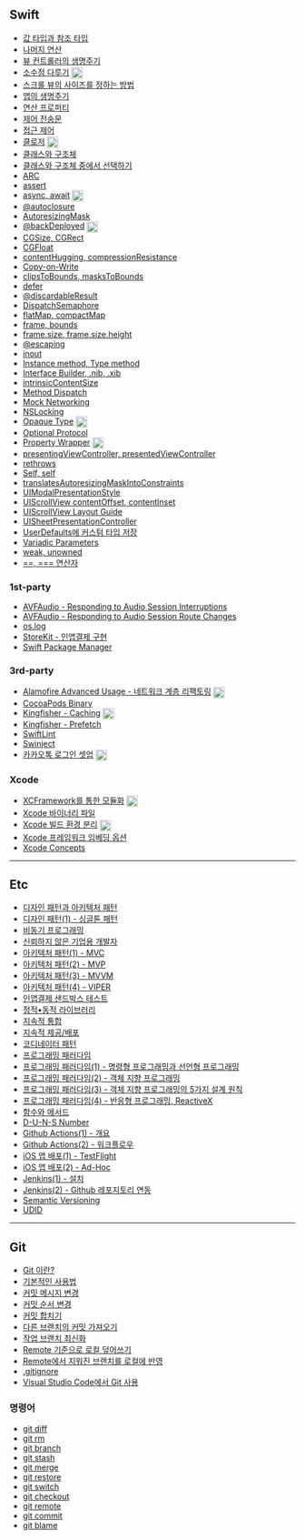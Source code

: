 ##  Swift
- [값 타입과 참조 타입](Swift/call-by-value-reference.md)
- [나머지 연산](Swift/remainder.md)
- [뷰 컨트롤러의 생명주기](./Swift/uiviewcontroller-life-cycle.md)
- [소수점 다루기](https://jaeyoungan.medium.com/swift-%EC%86%8C%EC%88%98%EC%A0%90-%EB%8B%A4%EB%A3%A8%EA%B8%B0-cd78cf00f937) <img src="https://user-images.githubusercontent.com/61190690/167519208-27bbbfbe-700f-49d3-a517-579cca72817b.png" width="20" align="center">
- [스크롤 뷰의 사이즈를 정하는 방법](Swift/uiscrollview-size.md)
- [앱의 생명주기](Swift/app-life-cycle.md)
- [연산 프로퍼티](Swift/computed-properties.md)
- [제어 전송문](Swift/control-transfer-statements.md)
- [접근 제어](Swift/access-control.md)
- [클로저](https://fromdave.medium.com/closure-5884c4652479) <img src="https://user-images.githubusercontent.com/61190690/167519208-27bbbfbe-700f-49d3-a517-579cca72817b.png" width="20" align="center">
- [클래스와 구조체](./Swift/struct-class.md)
- [클래스와 구조체 중에서 선택하기](./Swift/struct-class-choosing.md)
- [ARC](Swift/arc.md)
- [assert](Swift/assert.md)
- [async, await](https://jaeyoungan.medium.com/swift-async-await-f6e812fa2517) <img src="https://user-images.githubusercontent.com/61190690/167519208-27bbbfbe-700f-49d3-a517-579cca72817b.png" width="20" align="center">
- [@autoclosure](Swift/autoclosure.md)
- [AutoresizingMask](./Swift/autoresizingMask.md)
- [@backDeployed](https://jaeyoungan.medium.com/swift-5-8-backdeployed-692658fbfaa5) <img src="https://user-images.githubusercontent.com/61190690/167519208-27bbbfbe-700f-49d3-a517-579cca72817b.png" width="20" align="center">
- [CGSize, CGRect](Swift/cgsize-cgrect.md)
- [CGFloat](Swift/cgfloat.md)
- [contentHugging, compressionResistance](Swift/content-hugging%2C%20compression-resistance.md)
- [Copy-on-Write](./Swift/copy-on-write.md)
- [clipsToBounds, masksToBounds](Swift/clips-to-bounds%2C%20masks-to-bounds.md)
- [defer](Swift/defer.md)
- [@discardableResult](Swift/discardable-result.md)
- [DispatchSemaphore](Swift/Concurrency/dispatch-semaphore.md)
- [flatMap, compactMap](Swift/flat-map%2C%20compact-map.md)
- [frame, bounds](Swift/frame%2C%20bounds.md)
- [frame.size, frame.size.height](Swift/frame-size-height%2C%20frame-height.md)
- [@escaping](Swift/escaping-closure.md)
- [inout](Swift/inout.md)
- [Instance method, Type method](Swift/instance-type-method.md)
- [Interface Builder, .nib, .xib](Swift/interface-builder-nib-xib.md)
- [intrinsicContentSize](Swift/intrinsic-content-size.md)
- [Method Dispatch](Swift/method-dispatch.md)
- [Mock Networking](Swift/Test/mock-networking.md)
- [NSLocking](Swift/Concurrency/nslocking.md)
- [Opaque Type](https://jaeyoungan.medium.com/swift-opaque-type-c86a2a4b2e6) <img src="https://user-images.githubusercontent.com/61190690/167519208-27bbbfbe-700f-49d3-a517-579cca72817b.png" width="20" align="center">
- [Optional Protocol](./Swift/optional-protocol.md)
- [Property Wrapper](https://fromdave.medium.com/property-wrapper-86a9eeb4c7) <img src="https://user-images.githubusercontent.com/61190690/167519208-27bbbfbe-700f-49d3-a517-579cca72817b.png" width="20" align="center"> 
- [presentingViewController, presentedViewController](Swift/presenting%2C%20presented.md)
- [rethrows](Swift/rethrows.md)
- [Self, self](Swift/self.md)
- [translatesAutoresizingMaskIntoConstraints](Swift/translatesAutoresizingMaskIntoConstraint.md)
- [UIModalPresentationStyle](Swift/uimodalpresentationstyle.md)
- [UIScrollView contentOffset, contentInset](Swift/content-offset%2C%20content-inset.md)
- [UIScrollView Layout Guide](Swift/uiscrollview-layout-guide.md)
- [UISheetPresentationController](Swift/uisheetpresentationcontroller.md)
- [UserDefaults에 커스텀 타입 저장](Swift/userdefaults-custom-type.md)
- [Variadic Parameters](Swift/variadic-parameters.md)
- [weak, unowned](Swift/weak-unowned-reference.md)
- [==, === 연산자](Swift/%3D%3D%2C%20%3D%3D%3D.md)

### 1st-party
- [AVFAudio - Responding to Audio Session Interruptions](./Swift/1st-party/avfaudio-responding-to-audio-session-interruptions.md)
- [AVFAudio - Responding to Audio Session Route Changes](./Swift/1st-party/avfaudio-responding-to-audio-session-route-changes.md)
- [os.log](./Swift/1st-party/os_log.md)
- [StoreKit - 인앱결제 구현](./Swift/1st-party/StoreKit/storekit.md)
- [Swift Package Manager](./Swift/1st-party/SPM/spm.md)

### 3rd-party
- [Alamofire Advanced Usage - 네트워크 계층 리팩토링](https://fromdave.medium.com/alamofire-%ED%99%9C%EC%9A%A9%EA%B8%B0-8bf5274fbaf) <img src="https://user-images.githubusercontent.com/61190690/167519208-27bbbfbe-700f-49d3-a517-579cca72817b.png" width="20" align="center"> 
- [CocoaPods Binary](./Swift/3rd-party/cocoapods-binary.md)
- [Kingfisher - Caching](https://medium.com/@jaeyoungan/kingfisher-1-%EC%BA%90%EC%8B%B1-c45a54505d22) <img src="https://user-images.githubusercontent.com/61190690/167519208-27bbbfbe-700f-49d3-a517-579cca72817b.png" width="20" align="center"> 
- [Kingfisher - Prefetch](Swift/3rd-party/kingfisher-prefetch.md)
- [SwiftLint](Swift/3rd-party/swiftlint.md)
- [Swinject](Swift/3rd-party/swinject.md)
- [카카오톡 로그인 셋업](https://jaeyoungan.medium.com/%EC%B9%B4%EC%B9%B4%EC%98%A4%ED%86%A1-%EB%A1%9C%EA%B7%B8%EC%9D%B8-1-%EC%A4%80%EB%B9%84-11f8357f2a52) <img src="https://user-images.githubusercontent.com/61190690/167519208-27bbbfbe-700f-49d3-a517-579cca72817b.png" width="20" align="center"> 

### Xcode
- [XCFramework를 통한 모듈화](https://jaeyoungan.medium.com/xcframework%EB%A5%BC-%ED%86%B5%ED%95%9C-%EB%AA%A8%EB%93%88%ED%99%94-7f5d36ccbcee) <img src="https://user-images.githubusercontent.com/61190690/167519208-27bbbfbe-700f-49d3-a517-579cca72817b.png" width="20" align="center"> 
- [Xcode 바이너리 파일](./Swift/Xcode/xcode-binary-file.md)
- [Xcode 빌드 환경 분리](https://jaeyoungan.medium.com/xcode-%EB%B9%8C%EB%93%9C-%ED%99%98%EA%B2%BD-%EB%B6%84%EB%A6%AC%ED%95%98%EA%B8%B0-ad4cc497da7d) <img src="https://user-images.githubusercontent.com/61190690/167519208-27bbbfbe-700f-49d3-a517-579cca72817b.png" width="20" align="center"> 
- [Xcode 프레임워크 임베딩 옵션](./Swift/Xcode/xcode-framework-embedding-options.md)
- [Xcode Concepts](./Swift/Xcode/xcode-concepts.md)
---
## Etc
- [디자인 패턴과 아키텍처 패턴](./Etc/design-architecture-pattern.md)
- [디자인 패턴(1) - 싱글톤 패턴](./Etc/design-pattern-singleton.md)
- [비동기 프로그래밍](./Etc/async-programming.md)
- [신뢰하지 않은 기업용 개발자](./Etc/%EC%8B%A0%EB%A2%B0%ED%95%98%EC%A7%80-%EC%95%8A%EC%9D%80-%EA%B8%B0%EC%97%85%EC%9A%A9-%EA%B0%9C%EB%B0%9C%EC%9E%90.md)
- [아키텍처 패턴(1) - MVC](./Etc/mvc.md)
- [아키텍처 패턴(2) - MVP](./Etc/mvp.md)
- [아키텍처 패턴(3) - MVVM](./Etc/mvvm.md)
- [아키텍처 패턴(4) - VIPER](./Etc/viper.md)
- [인앱결제 샌드박스 테스트](./Etc/iap-sandbox.md)
- [정적•동적 라이브러리](./Etc/static-dynamic-library.md)
- [지속적 통합](./Etc/continuous-integration.md)
- [지속적 제공/배포](./Etc/continuous-deployment-delivery.md)
- [코디네이터 패턴](./Etc/coordinator-pattern.md)
- [프로그래밍 패러다임](./Etc/programming-paradigm.md)
- [프로그래밍 패러다임(1) - 명령형 프로그래밍과 선언형 프로그래밍](./Etc/imperative-and-declarative-programming.md)
- [프로그래밍 패러다임(2) - 객체 지향 프로그래밍](./Etc/object-oriented-programming.md)
- [프로그래밍 패러다임(3) - 객체 지향 프로그래밍의 5가지 설계 원칙](./Etc/solid.md)
- [프로그래밍 패러다임(4) - 반응형 프로그래밍, ReactiveX](./Etc/reactive-programming.md)
- [함수와 메서드](./Etc/function-method.md)
- [D-U-N-S Number](/Etc/duns-number.md)
- [Github Actions(1) - 개요](./Etc/github-actions(1).md)
- [Github Actions(2) - 워크플로우](./Etc/github-actions(2).md)
- [iOS 앱 배포(1) - TestFlight](./Etc/testflight.md)
- [iOS 앱 배포(2) - Ad-Hoc](./Etc/adhoc.md)
- [Jenkins(1) - 설치](./Etc/jenkins(1).md)
- [Jenkins(2) - Github 레포지토리 연동](./Etc/jenkins(2).md)
- [Semantic Versioning](./Etc/semantic-versioning.md)
- [UDID](./Etc/udid.md)
---
## Git
- [Git 이란?](./Git/git.md)
- [기본적인 사용법](./Git/%EA%B8%B0%EB%B3%B8%EC%A0%81%EC%9D%B8_%EC%82%AC%EC%9A%A9%EB%B2%95.md)
- [커밋 메시지 변경](./Git/%EC%BB%A4%EB%B0%8B%20_%EB%A9%94%EC%8B%9C%EC%A7%80_%EB%B3%80%EA%B2%BD.md)
- [커밋 순서 변경](./Git/%EC%BB%A4%EB%B0%8B_%EC%88%9C%EC%84%9C_%EB%B3%80%EA%B2%BD.md)
- [커밋 합치기](./Git/%EC%BB%A4%EB%B0%8B_%ED%95%A9%EC%B9%98%EA%B8%B0.md)
- [다른 브랜치의 커밋 가져오기](./Git/%EB%8B%A4%EB%A5%B8_%EB%B8%8C%EB%9E%9C%EC%B9%98%EC%9D%98_%EC%BB%A4%EB%B0%8B_%EA%B0%80%EC%A0%B8%EC%98%A4%EA%B8%B0.md)
- [작업 브랜치 최신화](./Git/%EC%9E%91%EC%97%85_%EB%B8%8C%EB%9E%9C%EC%B9%98_%EC%B5%9C%EC%8B%A0%ED%99%94.md)
- [Remote 기준으로 로컬 덮어쓰기](./Git/Remote_%EA%B8%B0%EC%A4%80%EC%9C%BC%EB%A1%9C_%EB%8D%AE%EC%96%B4%EC%93%B0%EA%B8%B0.md)
- [Remote에서 지워진 브랜치를 로컬에 반영](./Git/Remote%EC%97%90%EC%84%9C_%EC%A7%80%EC%9B%8C%EC%A7%84_%EB%B8%8C%EB%9E%9C%EC%B9%98_%EB%B0%98%EC%98%81.md)
- [.gitignore](./Git/gitignore.md)
- [Visual Studio Code에서 Git 사용](./Etc/git-in-vscode.md)

### 명령어
- [git diff](./Git/git-diff.md)
- [git rm](./Git/git-rm.md)
- [git branch](./Git/git-branch.md)
- [git stash](./Git/git-stash.md)
- [git merge](./Git/git-merge.md)
- [git restore](./Git/git-restore.md)
- [git switch](./Git/git-switch.md)
- [git checkout](./Git/git-checkout.md)
- [git remote](./Git/git-remote.md)
- [git commit](./Git/git-commit.md)
- [git blame](./Git/git-blame.md)

